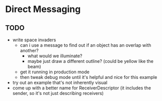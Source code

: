 Direct Messaging
================

TODO
----

* write space invaders
  * can i use a message to find out if an object has an overlap with another?
    - what would we illuminate?
    - maybe just draw a different outline? (could be yellow like the beam)
  * get it running in production mode
  * then tweak debug mode until it's helpful and nice for this example
* try out an example that's not inherently visual
* come up with a better name for ReceiverDescriptor (it includes the sender, so it's not just describing receivers)
